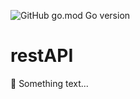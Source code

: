 ![GitHub go.mod Go version](https://img.shields.io/github/go-mod/go-version/evt/callback)

# restAPI

:book: Something text...